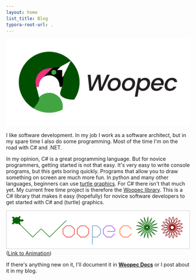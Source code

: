```yaml
---
layout: home
list_title: Blog
typora-root-url: .
---
```

![Woopec Logo](/assets/images/Logo_Text_1.png)

I like software development. In my job I work as a software architect, but in my spare time I also do some programming. Most of the time I'm on the road with C# and .NET.

In my opinion, C# is a great programming language. But for novice programmers, getting started is not that easy. It's very easy to write console programs, but this gets boring quickly. Programs that allow you to draw something on screen are much more fun. In python and many other languages, beginners can use [turtle graphics](https://docs.python.org/3/library/turtle.html). For C# there isn't that much yet. My current free time project is therefore the [Woopec library](https://www.nuget.org/packages/Woopec.wpf). This is a C# library that makes it easy (hopefully) for novice software developers to get started with C# and (turtle) graphics.

![Woopec: Drawing the word Woopec with C# Turtle Graphics](/assets/images/WoopecDrawWoopec.png)
([Link to Animation](/woopec_docs/WoopecAnimationExamples.html#drawwoopec))


If there's anything new on it, I'll document it  in **[Woopec Docs](/woopec-docs-index.html)** or I post about it in my blog.




